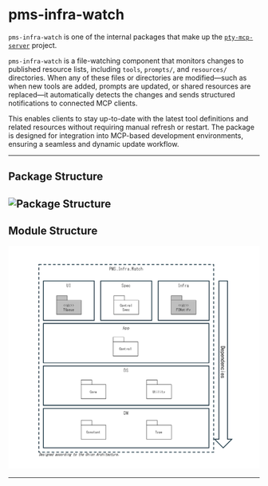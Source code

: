 # pms-infra-watch
`pms-infra-watch` is one of the internal packages that make up the [`pty-mcp-server`](https://github.com/phoityne/pty-mcp-server) project. 


`pms-infra-watch` is a file-watching component that monitors changes to published resource lists, including `tools`, `prompts/`, and `resources/` directories. When any of these files or directories are modified—such as when new tools are added, prompts are updated, or shared resources are replaced—it automatically detects the changes and sends structured notifications to connected MCP clients.  

 This enables clients to stay up-to-date with the latest tool definitions and related resources without requiring manual refresh or restart. The package is designed for integration into MCP-based development environments, ensuring a seamless and dynamic update workflow.

---

## Package Structure
![Package Structure](https://raw.githubusercontent.com/phoityne/pms-infra-watch/main/docs/01_package_structuer.png)
---

## Module Structure
![Module Structure](https://raw.githubusercontent.com/phoityne/pms-infra-watch/main/docs/02_module_structure.png)

---
